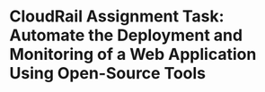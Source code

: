 # CloudRail Assignment Task: Automate the Deployment and Monitoring of a Web Application Using Open-Source Tools
